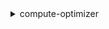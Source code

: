 <details><summary>compute-optimizer</summary><blockquote>

- **<details><summary>describe-recommendation-export-jobs</summary><blockquote>**

  * --job-ids
  * --filters
  * --next-token
  * --max-results
  * --cli-input-json
  * --cli-input-yaml
  * --generate-cli-skeleton


- **<details><summary>export-auto-scaling-group-recommendations</summary><blockquote>**

  * --account-ids
  * --filters
  * --fields-to-export
  * --s3-destination-config
  * --file-format
  * --include-member-accounts
  * --no-include-member-accounts
  * --cli-input-json
  * --cli-input-yaml
  * --generate-cli-skeleton


- **<details><summary>export-ebs-volume-recommendations</summary><blockquote>**

  * --account-ids
  * --filters
  * --fields-to-export
  * --s3-destination-config
  * --file-format
  * --include-member-accounts
  * --no-include-member-accounts
  * --cli-input-json
  * --cli-input-yaml
  * --generate-cli-skeleton


- **<details><summary>export-ec2-instance-recommendations</summary><blockquote>**

  * --account-ids
  * --filters
  * --fields-to-export
  * --s3-destination-config
  * --file-format
  * --include-member-accounts
  * --no-include-member-accounts
  * --cli-input-json
  * --cli-input-yaml
  * --generate-cli-skeleton


- **<details><summary>export-lambda-function-recommendations</summary><blockquote>**

  * --account-ids
  * --filters
  * --fields-to-export
  * --s3-destination-config
  * --file-format
  * --include-member-accounts
  * --no-include-member-accounts
  * --cli-input-json
  * --cli-input-yaml
  * --generate-cli-skeleton


- **<details><summary>get-auto-scaling-group-recommendations</summary><blockquote>**

  * --account-ids
  * --auto-scaling-group-arns
  * --next-token
  * --max-results
  * --filters
  * --cli-input-json
  * --cli-input-yaml
  * --generate-cli-skeleton


- **<details><summary>get-ebs-volume-recommendations</summary><blockquote>**

  * --volume-arns
  * --next-token
  * --max-results
  * --filters
  * --account-ids
  * --cli-input-json
  * --cli-input-yaml
  * --generate-cli-skeleton


- **<details><summary>get-ec2-instance-recommendations</summary><blockquote>**

  * --instance-arns
  * --next-token
  * --max-results
  * --filters
  * --account-ids
  * --cli-input-json
  * --cli-input-yaml
  * --generate-cli-skeleton


- **<details><summary>get-ec2-recommendation-projected-metrics</summary><blockquote>**

  * --instance-arn
  * --stat
  * --period
  * --start-time
  * --end-time
  * --cli-input-json
  * --cli-input-yaml
  * --generate-cli-skeleton


- **<details><summary>get-enrollment-status</summary><blockquote>**

  * --cli-input-json
  * --cli-input-yaml
  * --generate-cli-skeleton


- **<details><summary>get-lambda-function-recommendations</summary><blockquote>**

  * --function-arns
  * --account-ids
  * --filters
  * --next-token
  * --max-results
  * --cli-input-json
  * --cli-input-yaml
  * --generate-cli-skeleton


- **<details><summary>get-recommendation-summaries</summary><blockquote>**

  * --account-ids
  * --next-token
  * --max-results
  * --cli-input-json
  * --cli-input-yaml
  * --generate-cli-skeleton


- **<details><summary>help</summary><blockquote>**

  * 


- **<details><summary>update-enrollment-status</summary><blockquote>**

  * --status
  * --include-member-accounts
  * --no-include-member-accounts
  * --cli-input-json
  * --cli-input-yaml
  * --generate-cli-skeleton


</blockquote></details>
</blockquote></details>
</blockquote></details>
</blockquote></details>
</blockquote></details>
</blockquote></details>
</blockquote></details>
</blockquote></details>
</blockquote></details>
</blockquote></details>
</blockquote></details>
</blockquote></details>
</blockquote></details>
</blockquote></details>
</blockquote></details>
